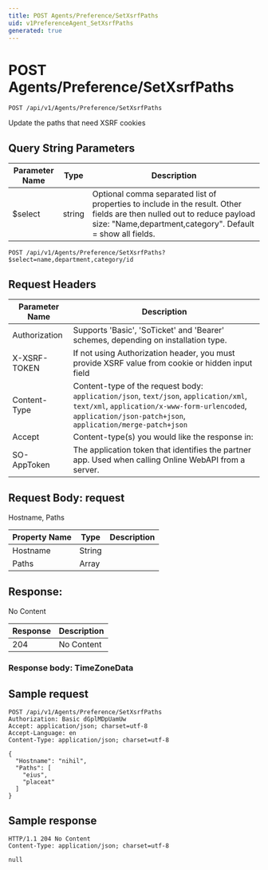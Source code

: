 ```yaml
---
title: POST Agents/Preference/SetXsrfPaths
uid: v1PreferenceAgent_SetXsrfPaths
generated: true
---
```


# POST Agents/Preference/SetXsrfPaths

```http
POST /api/v1/Agents/Preference/SetXsrfPaths
```

Update the paths that need XSRF cookies







## Query String Parameters

| Parameter Name | Type |  Description |
|----------------|------|--------------|
| $select | string |  Optional comma separated list of properties to include in the result. Other fields are then nulled out to reduce payload size: "Name,department,category". Default = show all fields. |

```http
POST /api/v1/Agents/Preference/SetXsrfPaths?$select=name,department,category/id
```


## Request Headers

| Parameter Name | Description |
|----------------|-------------|
| Authorization  | Supports 'Basic', 'SoTicket' and 'Bearer' schemes, depending on installation type. |
| X-XSRF-TOKEN   | If not using Authorization header, you must provide XSRF value from cookie or hidden input field |
| Content-Type | Content-type of the request body: `application/json`, `text/json`, `application/xml`, `text/xml`, `application/x-www-form-urlencoded`, `application/json-patch+json`, `application/merge-patch+json` |
| Accept         | Content-type(s) you would like the response in:  |
| SO-AppToken | The application token that identifies the partner app. Used when calling Online WebAPI from a server. |

## Request Body: request 

Hostname, Paths 

| Property Name | Type |  Description |
|----------------|------|--------------|
| Hostname | String |  |
| Paths | Array |  |

## Response:

No Content

| Response | Description |
|----------------|-------------|
| 204 | No Content |

### Response body: TimeZoneData


## Sample request

```http!
POST /api/v1/Agents/Preference/SetXsrfPaths
Authorization: Basic dGplMDpUamUw
Accept: application/json; charset=utf-8
Accept-Language: en
Content-Type: application/json; charset=utf-8

{
  "Hostname": "nihil",
  "Paths": [
    "eius",
    "placeat"
  ]
}
```

## Sample response

```http_
HTTP/1.1 204 No Content
Content-Type: application/json; charset=utf-8

null
```